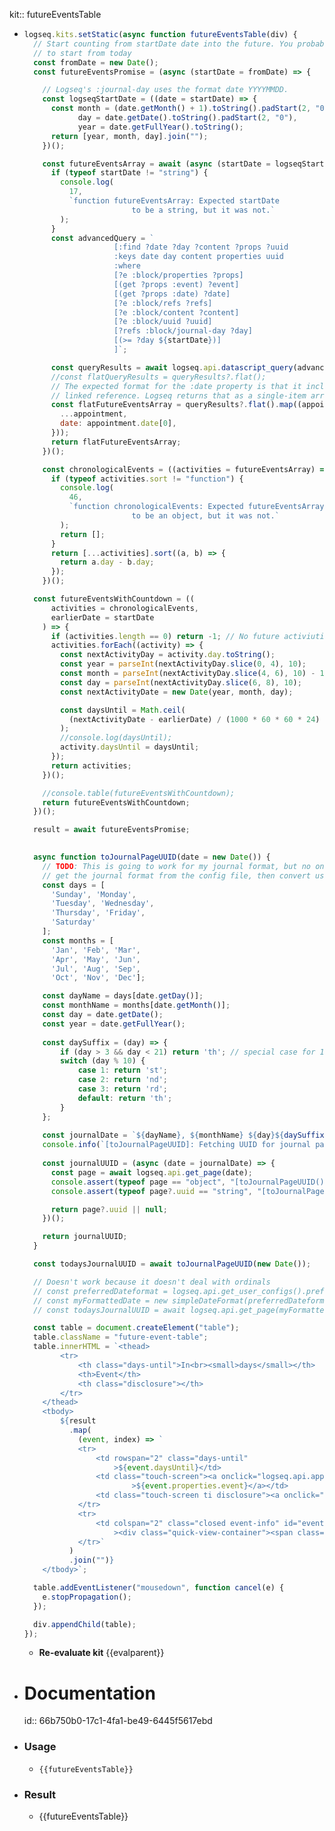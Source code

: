 kit:: futureEventsTable

- ```javascript
  logseq.kits.setStatic(async function futureEventsTable(div) {
    // Start counting from startDate date into the future. You probably want
    // to start from today
    const fromDate = new Date();
    const futureEventsPromise = (async (startDate = fromDate) => {
  
      // Logseq's :journal-day uses the format date YYYYMMDD.
      const logseqStartDate = ((date = startDate) => {
        const month = (date.getMonth() + 1).toString().padStart(2, "0"),
              day = date.getDate().toString().padStart(2, "0"),
              year = date.getFullYear().toString();
        return [year, month, day].join("");
      })();
  
      const futureEventsArray = await (async (startDate = logseqStartDate) => {
        if (typeof startDate != "string") {
          console.log(
            17,
            `function futureEventsArray: Expected startDate
                          to be a string, but it was not.`
          );
        }
        const advancedQuery = `
                      [:find ?date ?day ?content ?props ?uuid
                      :keys date day content properties uuid
                      :where
                      [?e :block/properties ?props]
                      [(get ?props :event) ?event]
                      [(get ?props :date) ?date] 
                      [?e :block/refs ?refs]
                      [?e :block/content ?content]
                      [?e :block/uuid ?uuid]
                      [?refs :block/journal-day ?day]
                      [(>= ?day ${startDate})]
                      ]`;
  
        const queryResults = await logseq.api.datascript_query(advancedQuery);
        //const flatQueryResults = queryResults?.flat();
        // The expected format for the :date property is that it includes a single
        // linked reference. Logseq returns that as a single-item array.
        const flatFutureEventsArray = queryResults?.flat().map((appointment) => ({
          ...appointment,
          date: appointment.date[0],
        }));
        return flatFutureEventsArray;
      })();
  
      const chronologicalEvents = ((activities = futureEventsArray) => {
        if (typeof activities.sort != "function") {
          console.log(
            46,
            `function chronologicalEvents: Expected futureEventsArray
                          to be an object, but it was not.`
          );
          return [];
        }
        return [...activities].sort((a, b) => {
          return a.day - b.day;
        });
      })();
  
   	const futureEventsWithCountdown = ((
        activities = chronologicalEvents,
        earlierDate = startDate
      ) => {
        if (activities.length == 0) return -1; // No future activiuties
        activities.forEach((activity) => {
          const nextActivityDay = activity.day.toString();
          const year = parseInt(nextActivityDay.slice(0, 4), 10);
          const month = parseInt(nextActivityDay.slice(4, 6), 10) - 1; // Adjust for zero-indexed months
          const day = parseInt(nextActivityDay.slice(6, 8), 10);
          const nextActivityDate = new Date(year, month, day);
  
          const daysUntil = Math.ceil(
            (nextActivityDate - earlierDate) / (1000 * 60 * 60 * 24)
          );
          //console.log(daysUntil);
          activity.daysUntil = daysUntil;
        });
        return activities;
      })();
  
      //console.table(futureEventsWithCountdown);
      return futureEventsWithCountdown;
    })();
  
    result = await futureEventsPromise;
  
    
    async function toJournalPageUUID(date = new Date()) {
      // TODO: This is going to work for my journal format, but no one elses. See if I can
      // get the journal format from the config file, then convert using built-ins
      const days = [
        'Sunday', 'Monday', 
        'Tuesday', 'Wednesday', 
        'Thursday', 'Friday',
        'Saturday'
      ];
      const months = [
        'Jan', 'Feb', 'Mar', 
        'Apr', 'May', 'Jun', 
        'Jul', 'Aug', 'Sep', 
        'Oct', 'Nov', 'Dec'];
  
      const dayName = days[date.getDay()];
      const monthName = months[date.getMonth()];
      const day = date.getDate();
      const year = date.getFullYear();
    
      const daySuffix = (day) => {
          if (day > 3 && day < 21) return 'th'; // special case for 11th-13th
          switch (day % 10) {
              case 1: return 'st';
              case 2: return 'nd';
              case 3: return 'rd';
              default: return 'th';
          }
      };
    
      const journalDate = `${dayName}, ${monthName} ${day}${daySuffix(day)}, ${year}`;
      console.info(`[toJournalPageUUID]: Fetching UUID for journal page with name "${journalDate}"`);
      
      const journalUUID = (async (date = journalDate) => {
        const page = await logseq.api.get_page(date);
        console.assert(typeof page == "object", "[toJournalPageUUID()]: Expected page to be an object but it was not");
        console.assert(typeof page?.uuid == "string", "[toJournalPageUUID()]: Expected page.uuid to be a string but it was not");
  
        return page?.uuid || null;
      })();
  
      return journalUUID;
    }
  
    const todaysJournalUUID = await toJournalPageUUID(new Date());
  
    // Doesn't work because it doesn't deal with ordinals
    // const preferredDateformat = logseq.api.get_user_configs().preferredDateFormat;
    // const myFormattedDate = new simpleDateFormat(preferredDateformat);
    // const todaysJournalUUID = await logseq.api.get_page(myFormattedDate.format())?.uuid; 
  
    const table = document.createElement("table");
    table.className = "future-event-table";
    table.innerHTML = `<thead>
          <tr>
              <th class="days-until">In<br><small>days</small></th>
              <th>Event</th>
              <th class="disclosure"></th>
          </tr>
      </thead>
      <tbody>
          ${result
            .map(
              (event, index) => `
              <tr>
                  <td rowspan="2" class="days-until"
                      >${event.daysUntil}</td>
                  <td class="touch-screen"><a onclick="logseq.api.append_block_in_page('${todaysJournalUUID}', '{{i-note}}\u0020\\n{{i-event}} [${event.properties.event}](((${event.uuid})))')"
                          >${event.properties.event}</a></td>
                  <td class="touch-screen ti disclosure"><a onclick="document.getElementById('event-info-${event.uuid}').classList.toggle('closed');">&#xea5f;</a></td>
              </tr>
              <tr>
                  <td colspan="2" class="closed event-info" id="event-info-${event.uuid}" 
                      ><div class="quick-view-container"><span class="content-slot">@ ${event.properties.time} <span class="even-smaller">with</span> ${event.properties.with} <span class="even-smaller">on</span> ${event.date}</span><span class="trailing-slot touch-screen-fit bti"><a onclick="logseq.api.push_state('page', { name: '${event.uuid}' })">&#xea99;</a></span></div></td>
              </tr>`
            )
            .join("")}
      </tbody>`;
  
    table.addEventListener("mousedown", function cancel(e) {
      e.stopPropagation();
    });
  
    div.appendChild(table);
  });
  ```
	- **Re-evaluate kit**
	  {{evalparent}}
- # Documentation
  id:: 66b750b0-17c1-4fa1-be49-6445f5617ebd
- ### Usage
	- `{{futureEventsTable}}`
- ### Result
	- {{futureEventsTable}}
